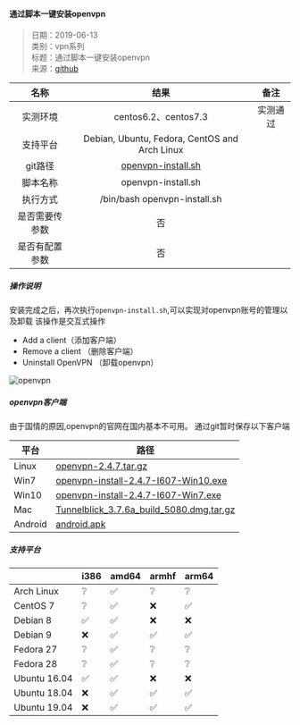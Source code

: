 #### 通过脚本一键安装openvpn 

>  日期：2019-06-13    
>  类别：vpn系列     
>  标题：通过脚本一键安装openvpn       
>  来源：[github](https://github.com/angristan/openvpn-install)

| 名称      |     结果 |   备注   |
| :------: | :------:| :------: |
| 实测环境    |   centos6.2、centos7.3 |  实测通过  |
| 支持平台    |   Debian, Ubuntu, Fedora, CentOS and Arch Linux |    |
| git路径    |   [openvpn-install.sh](https://gitee.com/lookingdreamer/SPPPOTools/raw/master/centos/vpn/openvpn/openvpn-install.sh)  |    |
| 脚本名称    |   openvpn-install.sh  |    |
| 执行方式    |   /bin/bash openvpn-install.sh  |    |
| 是否需要传参数    |   否  |    |
| 是否有配置参数    |   否  |    |


##### 操作说明
安装完成之后，再次执行`openvpn-install.sh`,可以实现对openvpn账号的管理以及卸载
该操作是交互式操作

- Add a client（添加客户端）
- Remove a client （删除客户端）
- Uninstall OpenVPN （卸载openvpn）

![openvpn](https://gitee.com/lookingdreamer/SPPPOTools/raw/master/centos/vpn/openvpn/images/vpn.png)

##### openvpn客户端
由于国情的原因,openvpn的官网在国内基本不可用。
通过git暂时保存以下客户端

|    平台          | 路径  | 
| ------------ | ---- | 
|  Linux  |   [openvpn-2.4.7.tar.gz](https://gitee.com/lookingdreamer/SPPPOTools/raw/master/centos/vpn/openvpn/client/openvpn-2.4.7.tar.gz)  |  
|  Win7  |   [openvpn-install-2.4.7-I607-Win10.exe](https://gitee.com/lookingdreamer/SPPPOTools/raw/master/centos/vpn/openvpn/client/openvpn-install-2.4.7-I607-Win10.exe)  |  
|  Win10  |   [openvpn-install-2.4.7-I607-Win7.exe](https://gitee.com/lookingdreamer/SPPPOTools/raw/master/centos/vpn/openvpn/client/openvpn-install-2.4.7-I607-Win7.exe)  |  
|  Mac  |   [Tunnelblick_3.7.6a_build_5080.dmg.tar.gz](https://gitee.com/lookingdreamer/SPPPOTools/raw/master/centos/vpn/openvpn/client/Tunnelblick_3.7.6a_build_5080.dmg.tar.gz)  |  
|  Android  |   [android.apk](https://gitee.com/lookingdreamer/SPPPOTools/raw/master/centos/vpn/openvpn/client/openvpn_v3.0.5_apkpure.com.apk)  |  

##### 支持平台

|              | i386 | amd64 | armhf | arm64 |
| ------------ | ---- | ----- | ----- | ----- |
|  Arch Linux  |   ❔  |  ✅  |   ❔   |   ❔  |
|   CentOS 7   |   ❔  |  ✅  |   ❌   |   ✅  |
|   Debian 8   |   ✅  |  ✅  |   ❌   |   ❌  |
|   Debian 9   |   ❌  |  ✅  |   ✅   |   ✅  |
|   Fedora 27  |   ❔  |  ✅  |   ❔   |   ❔  |
|   Fedora 28  |   ❔  |  ✅  |   ❔   |   ❔  |
| Ubuntu 16.04 |   ✅  |  ✅  |   ❌   |   ❌  |
| Ubuntu 18.04 |   ❌  |  ✅  |   ✅   |   ✅  |
| Ubuntu 19.04 |   ❌  |  ✅  |   ✅   |   ✅  |

